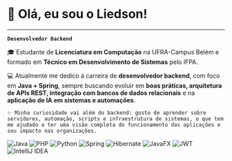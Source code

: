 # 👋 Olá, eu sou o Liedson!  
-----------------------------------
**`Desenvolvedor Backend`**

🎓 Estudante de **Licenciatura em Computação** na UFRA-Campus Belém e formado em **Técnico em Desenvolvimento de Sistemas** pelo IFPA.  

💻 Atualmente me dedico à carreira de **desenvolvedor backend**, com foco em **Java + Spring**, sempre buscando evoluir em **boas práticas, arquitetura de APIs REST, integração com bancos de dados relacionais** e na **aplicação de IA em sistemas e automações**.  

```✨ Minha curiosidade vai além do backend: gosto de aprender sobre servidores, automação, scripts e infraestrutura de sistemas, o que tem me ajudado a ter uma visão completa do funcionamento das aplicações e seu impacto nas organizações.```

![Java](https://img.shields.io/badge/java-%23ED8B00.svg?style=for-the-badge&logo=openjdk&logoColor=white) ![PHP](https://img.shields.io/badge/php-%23777BB4.svg?style=for-the-badge&logo=php&logoColor=white) ![Python](https://img.shields.io/badge/python-3670A0?style=for-the-badge&logo=python&logoColor=ffdd54) ![Spring](https://img.shields.io/badge/spring-%236DB33F.svg?style=for-the-badge&logo=spring&logoColor=white) ![Hibernate](https://img.shields.io/badge/Hibernate-59666C?style=for-the-badge&logo=Hibernate&logoColor=white) ![JavaFX](https://img.shields.io/badge/javafx-%23FF0000.svg?style=for-the-badge&logo=javafx&logoColor=white) ![JWT](https://img.shields.io/badge/JWT-black?style=for-the-badge&logo=JSON%20web%20tokens) ![IntelliJ IDEA](https://img.shields.io/badge/IntelliJIDEA-000000.svg?style=for-the-badge&logo=intellij-idea&logoColor=white)
